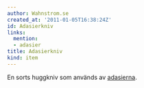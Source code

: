 ```yaml
---
author: Wahnstrom.se
created_at: '2011-01-05T16:38:24Z'
id: Adasierkniv
links:
  mention:
  - adasier
title: Adasierkniv
kind: item
---
```


En sorts huggkniv som används av [adasierna].

  [adasierna]: adasier